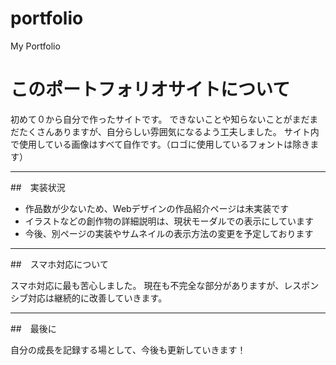 # portfolio
My Portfolio

# このポートフォリオサイトについて

初めて０から自分で作ったサイトです。
できないことや知らないことがまだまだたくさんありますが、自分らしい雰囲気になるよう工夫しました。
サイト内で使用している画像はすべて自作です。（ロゴに使用しているフォントは除きます）

---

##　実装状況

- 作品数が少ないため、Webデザインの作品紹介ページは未実装です
- イラストなどの創作物の詳細説明は、現状モーダルでの表示にしています
- 今後、別ページの実装やサムネイルの表示方法の変更を予定しております

---

##　スマホ対応について

スマホ対応に最も苦心しました。
現在も不完全な部分がありますが、レスポンシブ対応は継続的に改善していきます。

---

##　最後に 

自分の成長を記録する場として、今後も更新していきます！
